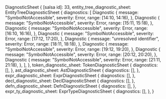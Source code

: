 DiagnosticSheet {
    [salsa id]: 33,
    entity_tree_diagnostic_sheet: EntityTreeDiagnosticSheet {
        diagnostics: [
            Diagnostic {
                message: "SymbolNotAccessible",
                severity: Error,
                range: [14:10, 14:16),
            },
            Diagnostic {
                message: "SymbolNotAccessible",
                severity: Error,
                range: [15:11, 15:18),
            },
            Diagnostic {
                message: "SymbolNotAccessible",
                severity: Error,
                range: [16:10, 16:16),
            },
            Diagnostic {
                message: "SymbolNotAccessible",
                severity: Error,
                range: [17:12, 17:20),
            },
            Diagnostic {
                message: "unresolved identifier",
                severity: Error,
                range: [18:11, 18:18),
            },
            Diagnostic {
                message: "SymbolNotAccessible",
                severity: Error,
                range: [19:12, 19:20),
            },
            Diagnostic {
                message: "SymbolNotAccessible",
                severity: Error,
                range: [20:12, 20:20),
            },
            Diagnostic {
                message: "SymbolNotAccessible",
                severity: Error,
                range: [21:11, 21:18),
            },
        ],
    },
    token_diagnostic_sheet: TokenDiagnosticSheet {
        diagnostics: [],
    },
    ast_diagnostic_sheet: AstDiagnosticSheet {
        diagnostics: [],
    },
    expr_diagnostic_sheet: ExprDiagnosticSheet {
        diagnostics: [],
    },
    decl_diagnostic_sheet: DeclDiagnosticSheet {
        diagnostics: [],
    },
    defn_diagnostic_sheet: DefnDiagnosticSheet {
        diagnostics: [],
    },
    expr_ty_diagnostic_sheet: ExprTypeDiagnosticSheet {
        diagnostics: [],
    },
}